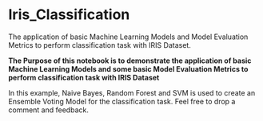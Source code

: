 # Iris_Classification
The application of basic Machine Learning Models and Model Evaluation Metrics to perform classification task with IRIS Dataset.

**The Purpose of this notebook is to demonstrate the application of basic Machine Learning Models and some basic Model Evaluation Metrics to perform classification task with IRIS Dataset**

In this example, Naive Bayes, Random Forest and SVM is used to create an Ensemble Voting Model for the classification task. Feel free to drop a comment and feedback.

